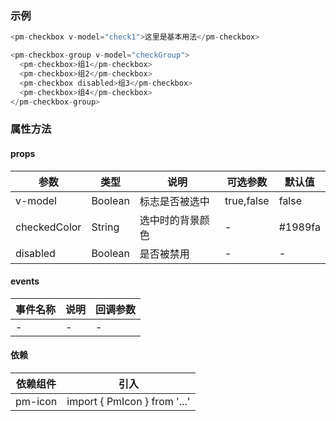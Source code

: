 ### 示例
```js
<pm-checkbox v-model="check1">这里是基本用法</pm-checkbox>

<pm-checkbox-group v-model="checkGroup">
  <pm-checkbox>组1</pm-checkbox>
  <pm-checkbox>组2</pm-checkbox>
  <pm-checkbox disabled>组3</pm-checkbox>
  <pm-checkbox>组4</pm-checkbox>
</pm-checkbox-group>
```
### 属性方法
#### props
| 参数 | 类型 | 说明 | 可选参数 | 默认值 |
| --- | --- | --- | --- | ---|
| v-model | Boolean | 标志是否被选中 | true,false | false |
| checkedColor | String | 选中时的背景颜色 | - | #1989fa |
| disabled | Boolean | 是否被禁用 | - | - |
#### events
| 事件名称 | 说明 | 回调参数 | 
| --- | --- | --- |
| - | - | - |
#### 依赖
| 依赖组件 | 引入 | 
| --- | --- |
| pm-icon | import { PmIcon } from '...' |
